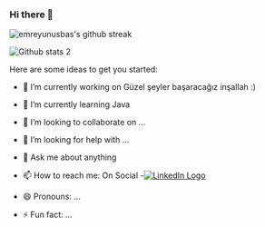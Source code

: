 ### Hi there 👋


![emreyunusbas's github streak](https://github-readme-streak-stats.herokuapp.com/?user=emreyunusbas&theme=blue-green)

![Github stats 2](https://github-readme-stats.vercel.app/api?username=emreyunusbas&show_icons=true&theme=radical)

Here are some ideas to get you started:

- 🔭 I’m currently working on Güzel şeyler başaracağız inşallah :)
- 🌱 I’m currently learning Java
- 👯 I’m looking to collaborate on ...
- 🤔 I’m looking for help with ...
- 💬 Ask me about anything
- 📫 How to reach me: On Social
-[![LinkedIn Logo](https://github.com/emreyunusbas/emreyunusbas/blob/assets/116023532/2a1c4c3b-9047-43e3-bd38-0ff56138619d.png?raw=true)](https://www.linkedin.com/in/yunus-emre-ba%C5%9F/)


- 😄 Pronouns: ...
- ⚡ Fun fact: ...

